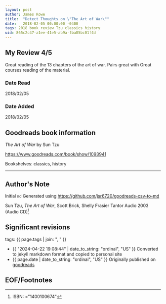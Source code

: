 ```yaml
---
layout: post
author: James Rowe
title:  "Detect Thoughts on \"The Art of War\""
date:   2018-02-05 00:00:00 -0400
tags: 2018 book review Tzu classics history
uid: 865c2c47-a1ee-41e5-ab9a-fba85bc01f4d
---
```


<!-- highly dependent on how you personally use jekyll templates, and how you want this to show up -->
<!-- escape any jekyll keys with double brackets -->

## My Review 4/5

Great reading of the 13 chapters of the art of war. Pairs great with Great courses reading of the material.

### Date Read
2018/02/05

### Date Added
2018/02/05

## Goodreads book information

*The Art of War* by Sun Tzu

https://www.goodreads.com/book/show/1093941

Bookshelves: classics, history

---

## Author's Note

Initial `md` Generated using https://github.com/jsr6720/goodreads-csv-to-md

Sun Tzu, *The Art of War*, Scott Brick, Shelly Frasier Tantor Audio 2003 (Audio CD)[^1]

## Significant revisions

tags: {{ page.tags | join: ", " }} <!-- todo move this somewhere -->

- {{ "2024-04-22 19:08:44" | date_to_string: "ordinal", "US" }} Converted to jekyll markdown format and copied to personal site
- {{ page.date | date_to_string: "ordinal", "US" }} Originally published on [goodreads](https://www.goodreads.com)

## EOF/Footnotes

[^1]: ISBN: ="1400100674"